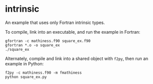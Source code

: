 # intrinsic

An example that uses only Fortran intrinsic types.

To compile, link into an executable, and run the example in Fortran:

    gfortran -c mathiness.f90 square_ex.f90
    gfortran *.o -o square_ex
	./square_ex

Alternately, compile and link into a shared object with `f2py`,
then run an example in Python:

    f2py -c mathiness.f90 -m fmathiness
	python square_ex.py
